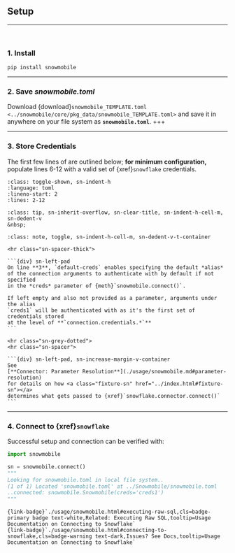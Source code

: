 ## Setup

<hr class="sn-grey">
<br>

### 1. Install
`pip install snowmobile`

<hr class="sn-spacer">

### 2. Save *snowmobile.toml*
Download {download}`snowmobile_TEMPLATE.toml <../snowmobile/core/pkg_data/snowmobile_TEMPLATE.toml>` 
and save it in anywhere on your file system as **`snowmobile.toml`**.
+++

<hr class="sn-spacer">

### 3. Store Credentials
The first few lines of [](./usage/snowmobile_toml.md) are outlined below; **for 
minimum configuration,** populate lines 6-12 with a valid set of {xref}`snowflake` 
credentials.

`````{literalinclude} ../snowmobile/core/pkg_data/snowmobile_TEMPLATE.toml
:class: toggle-shown, sn-indent-h
:language: toml
:lineno-start: 2
:lines: 2-12
`````

```{admonition} Tip: see [here](https://toml.io/en/) if unfamiliar with *.toml* syntax
:class: tip, sn-inherit-overflow, sn-clear-title, sn-indent-h-cell-m, sn-dedent-v
&nbsp;
```

````{admonition} More Info
:class: note, toggle, sn-indent-h-cell-m, sn-dedent-v-t-container

<hr class="sn-spacer-thick">

```{div} sn-left-pad 
On line **3**, `default-creds` enables specifying the default *alias*
of the connection arguments to authenticate with by default if not specified 
in the *creds* parameter of {meth}`snowmobile.connect()`.
 
If left empty and also not provided as a parameter, arguments under the alias
`creds1` will be authenticated with as it's the first set of credentials stored 
at the level of **`connection.credentials.*`**
```

<hr class="sn-grey-dotted">
<hr class="sn-spacer">

```{div} sn-left-pad, sn-increase-margin-v-container
See
[**Connector: Parameter Resolution**](./usage/snowmobile.md#parameter-resolution)
for details on how <a class="fixture-sn" href="../index.html#fixture-sn"></a>
determines what gets passed to {xref}`snowflake.connector.connect()`
```

````

<hr class="sn-spacer">

### 4. Connect to {xref}`snowflake`
Successful setup and connection can be verified with:
```python
import snowmobile

sn = snowmobile.connect()
"""
Looking for snowmobile.toml in local file system..
(1 of 1) Located 'snowmobile.toml' at ../Snowmobile/snowmobile.toml
..connected: snowmobile.Snowmobile(creds='creds1')
"""
```

```{div} sn-link-container 
{link-badge}`./usage/snowmobile.html#executing-raw-sql,cls=badge-primary badge text-white,Related: Executing Raw SQL,tooltip=Usage Documentation on Connecting to Snowflake`
{link-badge}`./usage/snowmobile.html#connecting-to-snowflake,cls=badge-warning text-dark,Issues? See Docs,tooltip=Usage Documentation on Connecting to Snowflake`
```

<br>
